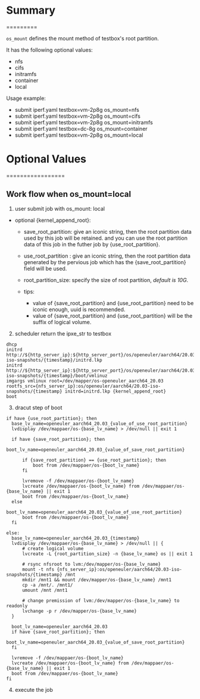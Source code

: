 # Summary
=========

`os_mount` defines the mount method of testbox's root partition.

It has the following optional values:
  - nfs
  - cifs
  - initramfs
  - container
  - local

Usage example:
  - submit iperf.yaml testbox=vm-2p8g os_mount=nfs
  - submit iperf.yaml testbox=vm-2p8g os_mount=cifs
  - submit iperf.yaml testbox=vm-2p8g os_mount=initramfs
  - submit iperf.yaml testbox=dc-8g os_mount=container
  - submit iperf.yaml testbox=vm-2p8g os_mount=local

# Optional Values
=================

## Work flow when os_mount=local

1. user submit job with os_mount: local
  - optional {kernel_append_root}:
    - save_root_partition: give an iconic string, then the root partition data used by this job will be retained.
                           and you can use the root partition data of this job in the futher job by {use_root_partition}.
    - use_root_partition : give an iconic string, then the root partition data generated by the
                           pervious job which has the {save_root_partition} field will be used.
    - root_partition_size: specify the size of root partition, *default is 10G*.

    - tips:
      - value of {save_root_partition} and {use_root_partition} need to be iconic enough, uuid is recommended.
      - value of {save_root_partition} and {use_root_partition} will be the suffix of logical volume.

2. scheduler return the ipxe_str to testbox
  ```
  dhcp
  initrd http://${http_server_ip}:${http_server_port}/os/openeuler/aarch64/20.03-iso-snapshots/{timestamp}/initrd.lkp
  initrd http://${http_server_ip}:${http_server_port}/os/openeuler/aarch64/20.03-iso-snapshots/{timestamp}/boot/vmlinuz
  imgargs vmlinux root=/dev/mapper/os-openeuler_aarch64_20.03 rootfs_src={nfs_server_ip}:os/openeuler/aarch64/20.03-iso-snapshots/{timestamp} initrd=initrd.lkp {kernel_append_root}
  boot
  ```

3. dracut step of boot
  ```
  if have {use_root_partition}; then
	base_lv_name=openeuler_aarch64_20.03_{value_of_use_root_partition}
	lvdisplay /dev/mappaer/os-{base_lv_name} > /dev/null || exit 1

	if have {save_root_partition}; then
		boot_lv_name=openeuler_aarch64_20.03_{value_of_save_root_partition}

		if {save_root_partition} == {use_root_partition}; then
			boot from /dev/mappaer/os-{boot_lv_name}
		fi

		lvremove -f /dev/mappaer/os-{boot_lv_name}
		lvcreate /dev/mappaer/os-{boot_lv_name} from /dev/mappaer/os-{base_lv_name} || exit 1
		boot from /dev/mappaer/os-{boot_lv_name}
	else
		boot_lv_name=openeuler_aarch64_20.03_{value_of_use_root_partition}
		boot from /dev/mappaer/os-{boot_lv_name}
	fi

  else:
	base_lv_name=openeuler_aarch64_20.03_{timestamp}
	lvdisplay /dev/mappaer/os-{base_lv_name} > /dev/null || {
		# create logical volume
		lvcreate -L {root_partition_size} -n {base_lv_name} os || exit 1

		# rsync nfsroot to lvm:/dev/mapper/os-{base_lv_name}
		mount -t nfs {nfs_server_ip}:os/openeuler/aarch64/20.03-iso-snapshots/{timestamp} /mnt
		mkdir /mnt1 && mount /dev/mapper/os-{base_lv_name} /mnt1
		cp -a /mnt/. /mnt1/
		umount /mnt /mnt1

		# change premission of lvm:/dev/mapper/os-{base_lv_name} to readonly
		lvchange -p r /dev/mapper/os-{base_lv_name}
	}

	boot_lv_name=openeuler_aarch64_20.03
	if have {save_root_partition}; then
		boot_lv_name=openeuler_aarch64_20.03_{value_of_save_root_partition}
	fi

	lvremove -f /dev/mappaer/os-{boot_lv_name}
	lvcreate /dev/mappaer/os-{boot_lv_name} from /dev/mappaer/os-{base_lv_name} || exit 1
	boot from /dev/mappaer/os-{boot_lv_name}
  fi
  ```

4. execute the job
